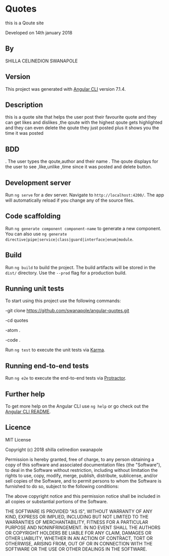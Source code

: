 # Quotes

this is a Qoute site 

Developed on 14th january 2018

## By

SHILLA CELINEDION SWANAPOLE

## Version

This project was generated with [Angular CLI](https://github.com/angular/angular-cli) version 7.1.4.

## Description
this is a quote site that helps the user post their favourite quote and they can get likes and dislikes ,the qoute with the highest qoute gets highlighted and they can even delete the qoute they just posted plus it shows you the time it was posted

## BDD
. The user types the qoute,author and their name
. The qoute displays for the user to see ,like,unlike ,time since it was posted and delete button.


## Development server

Run `ng serve` for a dev server. Navigate to `http://localhost:4200/`. The app will automatically reload if you change any of the source files.

## Code scaffolding

Run `ng generate component component-name` to generate a new component. You can also use `ng generate directive|pipe|service|class|guard|interface|enum|module`.

## Build

Run `ng build` to build the project. The build artifacts will be stored in the `dist/` directory. Use the `--prod` flag for a production build.

## Running unit tests

To start using this project use the following commands:

-git clone https://github.com/swanapole/angular-quotes.git

-cd quotes

-atom .

-code .


Run `ng test` to execute the unit tests via [Karma](https://karma-runner.github.io).

## Running end-to-end tests

Run `ng e2e` to execute the end-to-end tests via [Protractor](http://www.protractortest.org/).

## Further help

To get more help on the Angular CLI use `ng help` or go check out the [Angular CLI README](https://github.com/angular/angular-cli/blob/master/README.md).

## Licence

MIT License

Copyright (c) 2018 shilla celinedion swanapole

Permission is hereby granted, free of charge, to any person obtaining a copy of this software and associated documentation files (the "Software"), to deal in the Software without restriction, including without limitation the rights to use, copy, modify, merge, publish, distribute, sublicense, and/or sell copies of the Software, and to permit persons to whom the Software is furnished to do so, subject to the following conditions:

The above copyright notice and this permission notice shall be included in all copies or substantial portions of the Software.

THE SOFTWARE IS PROVIDED "AS IS", WITHOUT WARRANTY OF ANY KIND, EXPRESS OR IMPLIED, INCLUDING BUT NOT LIMITED TO THE WARRANTIES OF MERCHANTABILITY, FITNESS FOR A PARTICULAR PURPOSE AND NONINFRINGEMENT. IN NO EVENT SHALL THE AUTHORS OR COPYRIGHT HOLDERS BE LIABLE FOR ANY CLAIM, DAMAGES OR OTHER LIABILITY, WHETHER IN AN ACTION OF CONTRACT, TORT OR OTHERWISE, ARISING FROM, OUT OF OR IN CONNECTION WITH THE SOFTWARE OR THE USE OR OTHER DEALINGS IN THE SOFTWARE.
